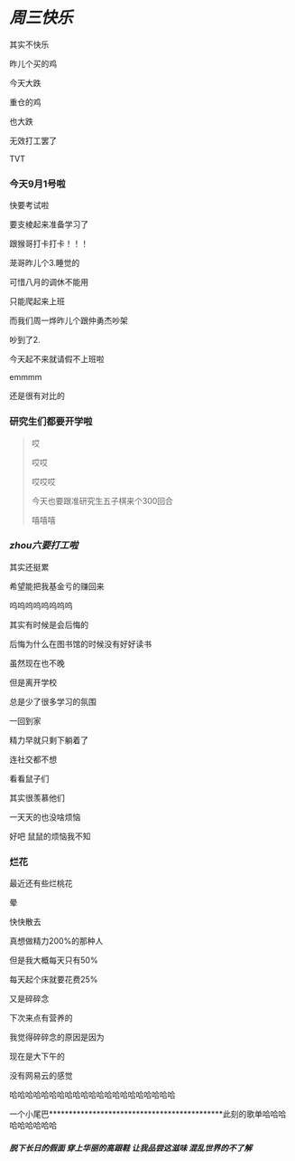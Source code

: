 # *周三快乐*

其实不快乐

昨儿个买的鸡

今天大跌

重仓的鸡

也大跌

无效打工罢了

TVT



### 今天9月1号啦

快要考试啦

要支棱起来准备学习了

跟猴哥打卡打卡！！！



茏哥昨儿个3.睡觉的

可惜八月的调休不能用

只能爬起来上班

而我们周一烨昨儿个跟仲勇杰吵架

吵到了2.

今天起不来就请假不上班啦

emmmm

还是很有对比的



### 研究生们都要开学啦

> 哎
>
> 哎哎
>
> 哎哎哎
>
> 今天也要跟准研究生五子棋来个300回合
>
> 嘻嘻嘻



### *zhou六要打工啦*

其实还挺累

希望能把我基金亏的赚回来

呜呜呜呜呜呜呜呜



其实有时候是会后悔的

后悔为什么在图书馆的时候没有好好读书

虽然现在也不晚

但是离开学校

总是少了很多学习的氛围

一回到家

精力早就只剩下躺着了

连社交都不想

看看鼠子们

其实很羡慕他们

一天天的也没啥烦恼

好吧 鼠鼠的烦恼我不知



### 烂花

最近还有些烂桃花

晕

快快散去



真想做精力200%的那种人

但是我大概每天只有50%

每天起个床就要花费25%



又是碎碎念

下次来点有营养的

我觉得碎碎念的原因是因为

现在是大下午的

没有网易云的感觉

哈哈哈哈哈哈哈哈哈哈哈哈哈哈哈哈哈哈哈哈哈



一个小尾巴********************************************此刻的歌单哈哈哈哈哈哈哈哈哈

#### *脱下长日的假面  穿上华丽的高跟鞋 让我品尝这滋味 混乱世界的不了解*

